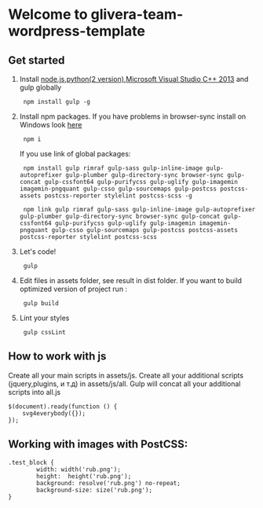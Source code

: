 # Welcome to glivera-team-wordpress-template

## Get started
1. Install [node.js](https://nodejs.org/),[python(2 version)](https://www.python.org/downloads/release/python-2710/),[Microsoft Visual Studio C++ 2013](https://www.microsoft.com/en-gb/download/details.aspx?id=44914) and gulp globally

        npm install gulp -g

2. Install npm packages. If you have problems in browser-sync install on Windows look [here](http://www.browsersync.io/docs/#windows-users)

        npm i

	If you use link of global packages:

		npm install gulp rimraf gulp-sass gulp-inline-image gulp-autoprefixer gulp-plumber gulp-directory-sync browser-sync gulp-concat gulp-cssfont64 gulp-purifycss gulp-uglify gulp-imagemin imagemin-pngquant gulp-csso gulp-sourcemaps gulp-postcss postcss-assets postcss-reporter stylelint postcss-scss -g

		npm link gulp rimraf gulp-sass gulp-inline-image gulp-autoprefixer gulp-plumber gulp-directory-sync browser-sync gulp-concat gulp-cssfont64 gulp-purifycss gulp-uglify gulp-imagemin imagemin-pngquant gulp-csso gulp-sourcemaps gulp-postcss postcss-assets postcss-reporter stylelint postcss-scss

3. Let's code!

        gulp

4. Edit files in assets folder, see result in dist folder. If you want to build optimized version of project run :

        gulp build

5. Lint your styles

        gulp cssLint

## How to work with js

Create all your main scripts in assets/js. Create all your additional scripts (jquery,plugins, и т.д) in assets/js/all. Gulp will concat all your additional scripts into all.js

```
$(document).ready(function () {
	svg4everybody({});
});
```

## Working with images with PostCSS:

```
.test_block {
        width: width('rub.png');
        height:  height('rub.png');
        background: resolve('rub.png') no-repeat;
        background-size: size('rub.png');
}
```
